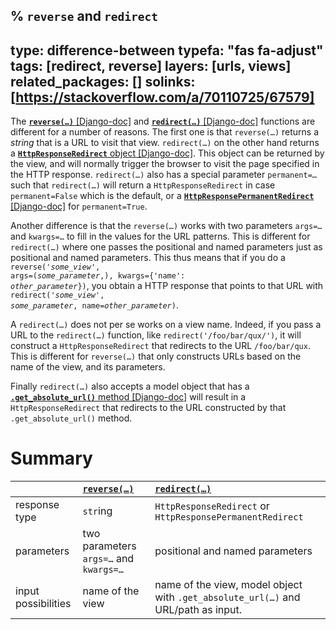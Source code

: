 % `reverse` and `redirect`
---
type: difference-between
typefa: "fas fa-adjust"
tags: [redirect, reverse]
layers: [urls, views]
related_packages: []
solinks: [https://stackoverflow.com/a/70110725/67579]
---
The [**<code>reverse(&hellip;)</code>** [Django-doc]](https://docs.djangoproject.com/en/dev/ref/urlresolvers/#reverse) and [**<code>redirect(&hellip;)</code>** [Django-doc]](https://docs.djangoproject.com/en/dev/topics/http/shortcuts/#redirect) functions are different for a number of reasons. The first one is that <code>reverse(&hellip;)</code> returns a *string* that is a URL to visit that view. <code>redirect(&hellip;)</code> on the other hand returns a [**`HttpResponseRedirect`** object [Django-doc]](https://docs.djangoproject.com/en/dev/ref/request-response/#django.http.HttpResponseRedirect). This object can be returned by the view, and will normally trigger the browser to visit the page specified in the HTTP response. <code>redirect(&hellip;)</code> also has a special parameter <code>permanent=&hellip;</code> such that <code>redirect(&hellip;)</code> will return a `HttpResponseRedirect` in case `permanent=False` which is the default, or a [**`HttpResponsePermanentRedirect`** [Django-doc]](https://docs.djangoproject.com/en/dev/ref/request-response/#django.http.HttpResponsePermanentRedirect) for `permanent=True`.

Another difference is that the <code>reverse(&hellip;)</code> works with two parameters <code>args=&hellip;</code> and <code>kwargs=&hellip;</code> to fill in the values for the URL patterns. This is different for <code>redirect(&hellip;)</code> where one passes the positional and named parameters just as positional and named parameters. This thus means that if you do a <code>reverse('<i>some_view</i>', args=(<i>some_parameter</i>,), kwargs={'name': <i>other_parameter</i>})</code>, you obtain a HTTP response that points to that URL with <code>redirect('<i>some_view</i>', <i>some_parameter</i>, name=<i>other_parameter</i>)</code>.

A <code>redirect(&hellip;)</code> does not per se works on a view name. Indeed, if you pass a URL to the <code>redirect(&hellip;)</code> function, like `redirect('/foo/bar/qux/')`, it will construct a `HttpResponseRedirect` that redirects to the URL `/foo/bar/qux`. This is different for <code>reverse(&hellip;)</code> that only constructs URLs based on the name of the view, and its parameters.

Finally <code>redirect(&hellip;)</code> also accepts a model object that has a [**`.get_absolute_url()`** method [Django-doc]](https://docs.djangoproject.com/en/3.2/ref/models/instances/#get-absolute-url) will result in a `HttpResponseRedirect` that redirects to the URL constructed by that `.get_absolute_url()` method.

# Summary

|    | [<code>reverse(&hellip;)</code>](https://docs.djangoproject.com/en/dev/ref/urlresolvers/#reverse) | [<code>redirect(&hellip;)</code>](https://docs.djangoproject.com/en/dev/topics/http/shortcuts/#redirect)
|:-- |:--  |:--
| response type | `str`ing | `HttpResponseRedirect` or `HttpResponsePermanentRedirect`
| parameters | two parameters <code>args=&hellip;</code> and <code>kwargs=&hellip;</code> | positional and named parameters
| input possibilities | name of the view | name of the view, model object with <code>.get_absolute_url(&hellip;)</code> and URL/path as input.
